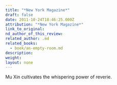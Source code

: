 ```yaml
---
title: "*New York Magazine*"
draft: false
date: 2011-10-24T18:46:25.000Z
attribution: "*New York Magazine*"
link_to_original:
nd_author_of_this_review:
related_author: .md
related_books:
  - book/an-empty-room.md
description:
weight:
layout: none
---
```

Mu Xin cultivates the whispering power of reverie.

